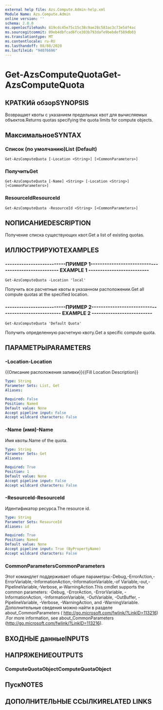 ```yaml
---
external help file: Azs.Compute.Admin-help.xml
Module Name: Azs.Compute.Admin
online version: ''
schema: 2.0.0
ms.openlocfilehash: 819cdc45e75c15c38c9ae28c583ac3c73e54f4ac
ms.sourcegitcommit: 09eb4dbfcad6fce303b793dafe9bebdef589db03
ms.translationtype: MT
ms.contentlocale: ru-RU
ms.lasthandoff: 08/08/2020
ms.locfileid: "94076696"
---
```

# <span data-ttu-id="04f95-101">Get-AzsComputeQuota</span><span class="sxs-lookup"><span data-stu-id="04f95-101">Get-AzsComputeQuota</span></span>

## <span data-ttu-id="04f95-102">КРАТКИй обзор</span><span class="sxs-lookup"><span data-stu-id="04f95-102">SYNOPSIS</span></span>
<span data-ttu-id="04f95-103">Возвращает квоты с указанием предельных квот для вычисляемых объектов.</span><span class="sxs-lookup"><span data-stu-id="04f95-103">Returns quotas specifying the quota limits for compute objects.</span></span>

## <span data-ttu-id="04f95-104">Максимальное</span><span class="sxs-lookup"><span data-stu-id="04f95-104">SYNTAX</span></span>

### <span data-ttu-id="04f95-105">Список (по умолчанию)</span><span class="sxs-lookup"><span data-stu-id="04f95-105">List (Default)</span></span>
```
Get-AzsComputeQuota [-Location <String>] [<CommonParameters>]
```

### <span data-ttu-id="04f95-106">Получить</span><span class="sxs-lookup"><span data-stu-id="04f95-106">Get</span></span>
```
Get-AzsComputeQuota [-Name] <String> [-Location <String>] [<CommonParameters>]
```

### <span data-ttu-id="04f95-107">ResourceId</span><span class="sxs-lookup"><span data-stu-id="04f95-107">ResourceId</span></span>
```
Get-AzsComputeQuota -ResourceId <String> [<CommonParameters>]
```

## <span data-ttu-id="04f95-108">NОПИСАНИЕ</span><span class="sxs-lookup"><span data-stu-id="04f95-108">DESCRIPTION</span></span>
<span data-ttu-id="04f95-109">Получение списка существующих квот.</span><span class="sxs-lookup"><span data-stu-id="04f95-109">Get a list of existing quotas.</span></span>

## <span data-ttu-id="04f95-110">ИЛЛЮСТРИРУЮТ</span><span class="sxs-lookup"><span data-stu-id="04f95-110">EXAMPLES</span></span>

### <span data-ttu-id="04f95-111">--------------------------ПРИМЕР 1--------------------------</span><span class="sxs-lookup"><span data-stu-id="04f95-111">-------------------------- EXAMPLE 1 --------------------------</span></span>
```
Get-AzsComputeQuota -Location 'local'
```

<span data-ttu-id="04f95-112">Получить все расчетные квоты в указанном расположении.</span><span class="sxs-lookup"><span data-stu-id="04f95-112">Get all compute quotas at the specified location.</span></span>

### <span data-ttu-id="04f95-113">--------------------------ПРИМЕР 2--------------------------</span><span class="sxs-lookup"><span data-stu-id="04f95-113">-------------------------- EXAMPLE 2 --------------------------</span></span>
```
Get-AzsComputeQuota 'Default Quota'
```

<span data-ttu-id="04f95-114">Получить определенную расчетную квоту.</span><span class="sxs-lookup"><span data-stu-id="04f95-114">Get a specific compute quota.</span></span>

## <span data-ttu-id="04f95-115">ПАРАМЕТРЫ</span><span class="sxs-lookup"><span data-stu-id="04f95-115">PARAMETERS</span></span>

### <span data-ttu-id="04f95-116">-Location</span><span class="sxs-lookup"><span data-stu-id="04f95-116">-Location</span></span>
<span data-ttu-id="04f95-117">{{Описание расположения заливки}}</span><span class="sxs-lookup"><span data-stu-id="04f95-117">{{Fill Location Description}}</span></span>

```yaml
Type: String
Parameter Sets: List, Get
Aliases: 

Required: False
Position: Named
Default value: None
Accept pipeline input: False
Accept wildcard characters: False
```

### <span data-ttu-id="04f95-118">-Name (имя)</span><span class="sxs-lookup"><span data-stu-id="04f95-118">-Name</span></span>
<span data-ttu-id="04f95-119">Имя квоты.</span><span class="sxs-lookup"><span data-stu-id="04f95-119">Name of the quota.</span></span>

```yaml
Type: String
Parameter Sets: Get
Aliases: 

Required: True
Position: 1
Default value: None
Accept pipeline input: False
Accept wildcard characters: False
```

### <span data-ttu-id="04f95-120">-ResourceId</span><span class="sxs-lookup"><span data-stu-id="04f95-120">-ResourceId</span></span>
<span data-ttu-id="04f95-121">Идентификатор ресурса.</span><span class="sxs-lookup"><span data-stu-id="04f95-121">The resource id.</span></span>

```yaml
Type: String
Parameter Sets: ResourceId
Aliases: id

Required: True
Position: Named
Default value: None
Accept pipeline input: True (ByPropertyName)
Accept wildcard characters: False
```

### <span data-ttu-id="04f95-122">CommonParameters</span><span class="sxs-lookup"><span data-stu-id="04f95-122">CommonParameters</span></span>
<span data-ttu-id="04f95-123">Этот командлет поддерживает общие параметры:-Debug,-ErrorAction,-ErrorVariable,-InformationAction,-InformationVariable,-of Variable,-out,-PipelineVariable,-Verbose, и-WarningAction.</span><span class="sxs-lookup"><span data-stu-id="04f95-123">This cmdlet supports the common parameters: -Debug, -ErrorAction, -ErrorVariable, -InformationAction, -InformationVariable, -OutVariable, -OutBuffer, -PipelineVariable, -Verbose, -WarningAction, and -WarningVariable.</span></span> <span data-ttu-id="04f95-124">Дополнительные сведения можно найти в разделе about_CommonParameters ( http://go.microsoft.com/fwlink/?LinkID=113216) .</span><span class="sxs-lookup"><span data-stu-id="04f95-124">For more information, see about_CommonParameters (http://go.microsoft.com/fwlink/?LinkID=113216).</span></span>

## <span data-ttu-id="04f95-125">ВХОДНЫЕ данные</span><span class="sxs-lookup"><span data-stu-id="04f95-125">INPUTS</span></span>

## <span data-ttu-id="04f95-126">НАПРЯЖЕНИЕ</span><span class="sxs-lookup"><span data-stu-id="04f95-126">OUTPUTS</span></span>

### <span data-ttu-id="04f95-127">ComputeQuotaObject</span><span class="sxs-lookup"><span data-stu-id="04f95-127">ComputeQuotaObject</span></span>

## <span data-ttu-id="04f95-128">Пуск</span><span class="sxs-lookup"><span data-stu-id="04f95-128">NOTES</span></span>

## <span data-ttu-id="04f95-129">ДОПОЛНИТЕЛЬНЫЕ ССЫЛКИ</span><span class="sxs-lookup"><span data-stu-id="04f95-129">RELATED LINKS</span></span>

